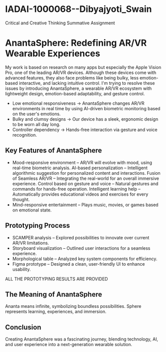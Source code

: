 # IADAI-1000068--Dibyajyoti_Swain
 Critical and Creative Thinking Summative Assignment 

# AnantaSphere: Redefining AR/VR Wearable Experiences

My work is based on research on many apps but especially the Apple Vision Pro, one of the leading AR/VR devices. Although these devices come with advanced features, they also face problems like being bulky, less emotion-based interactive, and lacking intuitive control. I'm trying to resolve these issues by introducing AnantaSphere, a wearable AR/VR ecosystem with lightweight design, emotion-based adaptability, and gesture control.

- Low emotional responsiveness → AnantaSphere changes AR/VR environments in real time by using AI-driven biometric monitoring based on the user's emotions.  
- Bulky and clumsy designs → Our device has a sleek, ergonomic design to be worn all day long.  
- Controller dependency → Hands-free interaction via gesture and voice recognition.  

## Key Features of AnantaSphere

- Mood-responsive environment – AR/VR will evolve with mood, using real-time biometric analysis. 
AI-based personalization – Intelligent algorithmic suggestion for personalized content and interactions.
Fusion of Seamless AR/VR – Integrating the real-world for an overall immersive experience. 
Control based on gesture and voice – Natural gestures and commands for hands-free operation.
Intelligent learning help – Automatically provides educational videos and exercises for every thought.
- Mind-responsive entertainment – Plays music, movies, or games based on emotional state.  

## Prototyping Process  

- SCAMPER analysis – Explored possibilities to innovate over current AR/VR limitations.  
- Storyboard visualization – Outlined user interactions for a seamless experience.  
- Morphological table – Analyzed key system components for efficiency.  
- Figma prototype – Designed a clean, user-friendly UI to enhance usability.

ALL THE PROTOTYPING RESULTS ARE PROVIDED

## The Meaning of AnantaSphere  

Ananta means infinite, symbolizing boundless possibilities. Sphere represents learning, experiences, and immersion.  

## Conclusion  

Creating AnantaSphere was a fascinating journey, blending technology, AI, and user experience into a next-generation wearable solution.  

